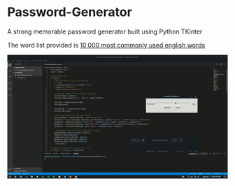 # Password-Generator
A strong memorable password generator built using Python TKinter

The word list provided is [10,000 most commonly used english words](https://github.com/first20hours/google-10000-english)

<img src="media/preview.gif">